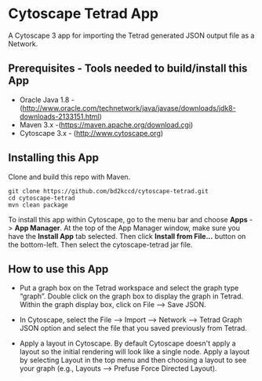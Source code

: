 # Cytoscape Tetrad App

A Cytoscape 3 app for importing the Tetrad generated JSON output file as a Network.

## Prerequisites - Tools needed to build/install this App

* Oracle Java 1.8 - (http://www.oracle.com/technetwork/java/javase/downloads/jdk8-downloads-2133151.html)
* Maven 3.x -(https://maven.apache.org/download.cgi)
* Cytoscape 3.x - (http://www.cytoscape.org)

## Installing this App

Clone and build this repo with Maven.

````
git clone https://github.com/bd2kccd/cytoscape-tetrad.git
cd cytoscape-tetrad
mvn clean package
````

To install this app within Cytoscape, go to the menu bar and choose **Apps** -> **App Manager**. At the top of the App Manager window, make sure you have the **Install App** tab selected. Then click **Install from File...** button on the bottom-left. Then select the cytoscape-tetrad jar file.

## How to use this App

- Put a graph box on the Tetrad workspace and select the graph type “graph”. Double click on the graph box to display the graph in Tetrad. Within the graph display box, click on File --> Save JSON. 

- In Cytoscape, select the File --> Import --> Network --> Tetrad Graph JSON option and select the file that you saved previously from Tetrad. 

- Apply a layout in Cytoscape. By default Cytoscape doesn't apply a layout so the initial rendering will look like a single node. Apply a layout by selecting Layout in the top menu and then choosing a layout to see your graph (e.g., Layouts --> Prefuse Force Directed Layout). 
